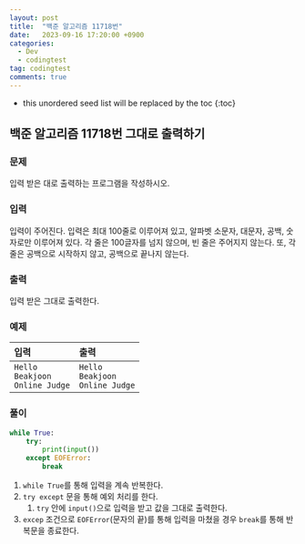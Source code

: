 ```yaml
---
layout: post
title:  "백준 알고리즘 11718번"
date:   2023-09-16 17:20:00 +0900
categories:
  - Dev
  - codingtest
tag: codingtest
comments: true
---
```


* this unordered seed list will be replaced by the toc
{:toc}

## 백준 알고리즘 11718번 그대로 출력하기

### 문제

입력 받은 대로 출력하는 프로그램을 작성하시오.

### 입력

입력이 주어진다. 입력은 최대 100줄로 이루어져 있고, 알파벳 소문자, 대문자, 공백, 숫자로만 이루어져 있다. 각 줄은 100글자를 넘지 않으며, 빈 줄은 주어지지 않는다. 또, 각 줄은 공백으로 시작하지 않고, 공백으로 끝나지 않는다.

### 출력

입력 받은 그대로 출력한다.

### 예제

| 입력 | 출력 |
| :-- | :-- |
| `Hello` <br/> `Beakjoon` <br/> `Online Judge` | `Hello` <br/> `Beakjoon` <br/> `Online Judge` |

### 풀이

```py
while True:
    try:
        print(input())
    except EOFError:
        break
```

1. `while True`를 통해 입력을 계속 반복한다.
2. `try except` 문을 통해 예외 처리를 한다.
   1. `try` 안에 `input()`으로 입력을 받고 값을 그대로 출력한다.
3. `excep` 조건으로 `EOFError`(문자의 끝)를 통해 입력을 마쳤을 경우 `break`를 통해 반복문을 종료한다.